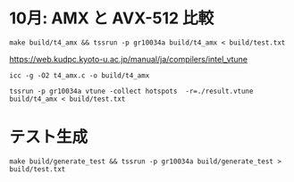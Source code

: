 
# 10月: AMX と AVX-512 比較

`make build/t4_amx && tssrun -p gr10034a build/t4_amx < build/test.txt`

https://web.kudpc.kyoto-u.ac.jp/manual/ja/compilers/intel_vtune

`icc -g -O2 t4_amx.c -o build/t4_amx`

`tssrun -p gr10034a vtune -collect hotspots  -r=./result.vtune build/t4_amx < build/test.txt`

# テスト生成

`make build/generate_test && tssrun -p gr10034a build/generate_test > build/test.txt`

